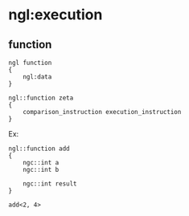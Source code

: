 # ngl:execution

## function
```
ngl function
{
    ngl:data
}

ngl::function zeta
{
    comparison_instruction execution_instruction
}
``` 

Ex:
```
ngl::function add
{
    ngc::int a
    ngc::int b
    
    ngc::int result
}

add<2, 4>
``` 

